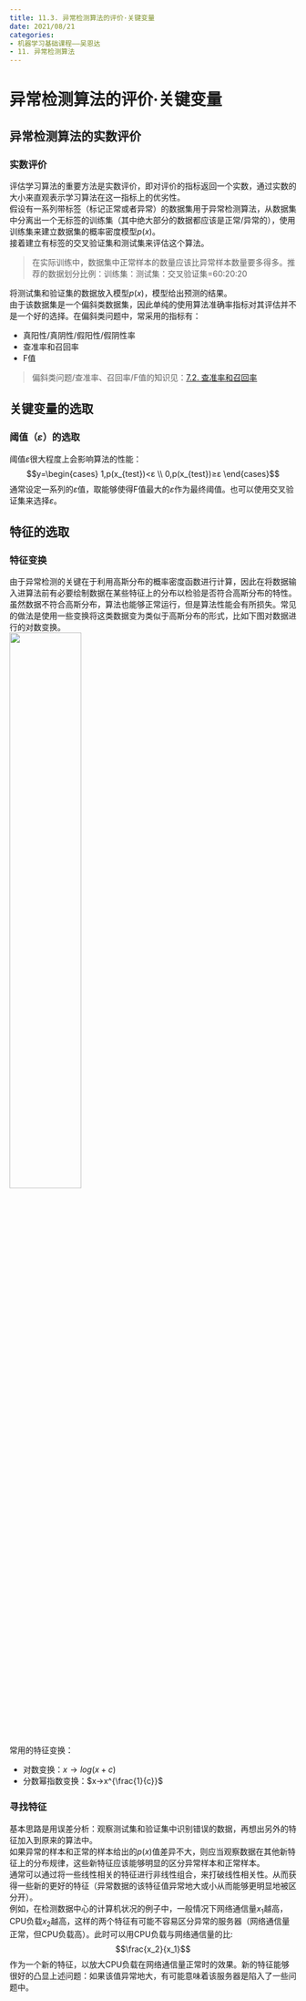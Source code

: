 ```yaml
---
title: 11.3. 异常检测算法的评价·关键变量
date: 2021/08/21
categories: 
- 机器学习基础课程——吴恩达
- 11. 异常检测算法
---
```

# 异常检测算法的评价·关键变量
## 异常检测算法的实数评价
### 实数评价
评估学习算法的重要方法是实数评价，即对评价的指标返回一个实数，通过实数的大小来直观表示学习算法在这一指标上的优劣性。  
假设有一系列带标签（标记正常或者异常）的数据集用于异常检测算法，从数据集中分离出一个无标签的训练集（其中绝大部分的数据都应该是正常/异常的），使用训练集来建立数据集的概率密度模型$p(x)$。  
接着建立有标签的交叉验证集和测试集来评估这个算法。  
> 在实际训练中，数据集中正常样本的数量应该比异常样本数量要多得多。推荐的数据划分比例：训练集：测试集：交叉验证集=60:20:20  

将测试集和验证集的数据放入模型$p(x)$，模型给出预测的结果。  
由于该数据集是一个偏斜类数据集，因此单纯的使用算法准确率指标对其评估并不是一个好的选择。在偏斜类问题中，常采用的指标有：  
- 真阳性/真阴性/假阳性/假阴性率
- 查准率和召回率
- F值

> 偏斜类问题/查准率、召回率/F值的知识见：[7.2. 查准率和召回率](https://l61012345.top/2021/04/22/%E6%9C%BA%E5%99%A8%E5%AD%A6%E4%B9%A0%E2%80%94%E2%80%94%E5%90%B4%E6%81%A9%E8%BE%BE/7.%20%E5%AD%A6%E4%B9%A0%E7%B3%BB%E7%BB%9F%E8%AE%BE%E8%AE%A1%E4%B8%AD%E7%9A%84%E5%AE%9E%E9%99%85%E9%97%AE%E9%A2%98/7.2.%20%E6%9F%A5%E5%87%86%E7%8E%87%E5%92%8C%E5%8F%AC%E5%9B%9E%E7%8E%87/)

## 关键变量的选取
### 阈值（$ɛ$）的选取
阈值$ɛ$很大程度上会影响算法的性能：  
  $$y=\begin{cases}
    1,p(x_{test})<ɛ \\
    0,p(x_{test})≥ɛ
  \end{cases}$$
通常设定一系列的$ɛ$值，取能够使得F值最大的$ɛ$作为最终阈值。也可以使用交叉验证集来选择$ɛ$。  

## 特征的选取  
### 特征变换
由于异常检测的关键在于利用高斯分布的概率密度函数进行计算，因此在将数据输入进算法前有必要绘制数据在某些特征上的分布以检验是否符合高斯分布的特性。  
虽然数据不符合高斯分布，算法也能够正常运行，但是算法性能会有所损失。常见的做法是使用一些变换将这类数据变为类似于高斯分布的形式，比如下图对数据进行的对数变换。  
<img src = https://cdn.jsdelivr.net/gh/l61012345/Pic/img/20210809110548.png width=50%>  
常用的特征变换：  
- 对数变换：$x→log(x+c)$  
- 分数幂指数变换：$x→x^{\frac{1}{c}}$  

### 寻找特征
基本思路是用误差分析：观察测试集和验证集中识别错误的数据，再想出另外的特征加入到原来的算法中。  
如果异常的样本和正常的样本给出的$p(x)$值差异不大，则应当观察数据在其他新特征上的分布规律，这些新特征应该能够明显的区分异常样本和正常样本。  
通常可以通过将一些线性相关的特征进行非线性组合，来打破线性相关性。从而获得一些新的更好的特征（异常数据的该特征值异常地大或小从而能够更明显地被区分开）。  
例如，在检测数据中心的计算机状况的例子中，一般情况下网络通信量$x_1$越高，CPU负载$x_2$越高，这样的两个特征有可能不容易区分异常的服务器（网络通信量正常，但CPU负载高）。此时可以用CPU负载与网络通信量的比:
$$\frac{x_2}{x_1}$$
作为一个新的特征，以放大CPU负载在网络通信量正常时的效果。新的特征能够很好的凸显上述问题：如果该值异常地大，有可能意味着该服务器是陷入了一些问题中。  
